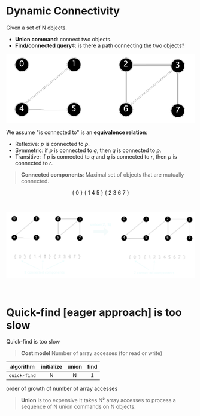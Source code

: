 # Dynamic Connectivity

Given a set of N objects.
- **Union command**: connect two objects.
- **Find/connected query**¢: is there a path connecting the two objects?

![Connectivity](.img/connectivity.png)

We assume "is connected to" is an **equivalence relation**:
- Reflexive: _p_ is connected to _p_.
- Symmetric: if _p_ is connected to _q_, then _q_ is connected to _p_.
- Transitive: if _p_ is connected to _q_ and _q_ is connected to _r_,
then _p_ is connected to _r_.

> **Connected components**: Maximal set of objects that are mutually
connected.

<p align="center">{ 0 } { 1 4 5 } { 2 3 6 7 }</p>
<br>

![Union](.img/union.png)

<br>

# Quick-find [eager approach] is too slow
Quick-find is too slow

> **Cost model** Number of array accesses (for read or write)

|algorithm|initialize|union|find|
|---------|:--------:|:---:|:--:|
|`quick-find`|N|N|1|

order of growth of number of array accesses

> **Union** is too expensive It takes N² array accesses to process a sequence of N union commands on N objects.